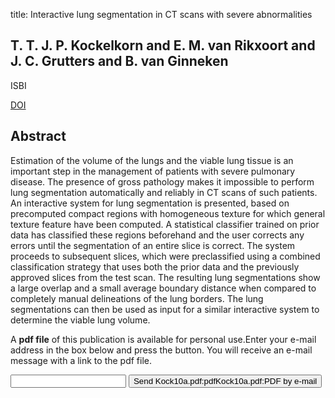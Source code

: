 title: Interactive lung segmentation in CT scans with severe abnormalities

## T. T. J. P. Kockelkorn and E. M. van Rikxoort and J. C. Grutters and B. van Ginneken
ISBI

<a href="https://doi.org/10.1109/ISBI.2010.5490285">DOI</a>

## Abstract
Estimation of the volume of the lungs and the viable lung tissue is an important step in the management of patients with severe pulmonary disease. The presence of gross pathology makes it impossible to perform lung segmentation automatically and reliably in CT scans of such patients. An interactive system for lung segmentation is presented, based on precomputed compact regions with homogeneous texture for which general texture feature have been computed. A statistical classifier trained on prior data has classified these regions beforehand and the user corrects any errors until the segmentation of an entire slice is correct. The system proceeds to subsequent slices, which were preclassified using a combined classification strategy that uses both the prior data and the previously approved slices from the test scan. The resulting lung segmentations show a large overlap and a small average boundary distance when compared to completely manual delineations of the lung borders. The lung segmentations can then be used as input for a similar interactive system to determine the viable lung volume.

A <b>pdf file</b> of this publication is available for personal use.Enter your e-mail address in the box below and press the button. You will receive an e-mail message with a link to the pdf file.
<form action="sender.php">  <input type="text" name="email">  <input type="submit" value="Send Kock10a.pdf:pdfKock10a.pdf:PDF by e-mail"></form>